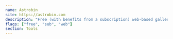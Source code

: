 ```yaml
---
name: Astrobin
site: https://astrobin.com
description: "Free (with benefits from a subscription) web-based gallery that is useful for both storing images and related capture information and finding examples of images based on the target and equipment used."
flags: ["free", "sub", "web"]
section: Tools
---
```

